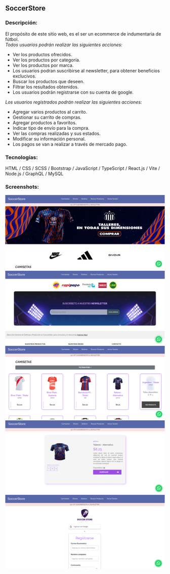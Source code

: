 ## SoccerStore 

### Descripción:

El propósito de este sitio web, es el ser un ecommerce de indumentaria de fútbol.  
_Todos usuarios podrán realizar las siguientes acciones:_

- Ver los productos ofrecidos.
- Ver los productos por categoría.
- Ver los productos por marca.
- Los usuarios podran suscribirse al newsletter, para obtener beneficios exclucivos.
- Buscar los productos que deseen.
- Filtrar los resultados obtenidos.
- Los usuarios podrán registrarse con su cuenta de google.

_Los usuarios registrados podrán realizar las siguientes acciones:_

- Agregar varios productos al carrito.
- Gestionar su carrito de compras.
- Agregar productos a favoritos.
- Indicar tipo de envío para la compra.
- Ver las compras realizadas y sus estados.
- Modificar su información personal.
- Los pagos se van a realizar a través de mercado pago.

### Tecnologías:

HTML / CSS / SCSS / Bootstrap / JavaScript / TypeScript / React.js / Vite / Node.js / GraphQL / MySQL

### Screenshots:

![alt text](https://github.com/MartinLaRosa27/SoccerStore/blob/main/resources/screenshots/screenshots1.png?raw=true)
![alt text](https://github.com/MartinLaRosa27/SoccerStore/blob/main/resources/screenshots/screenshots2.png?raw=true)
![alt text](https://github.com/MartinLaRosa27/SoccerStore/blob/main/resources/screenshots/screenshots3.png?raw=true)
![alt text](https://github.com/MartinLaRosa27/SoccerStore/blob/main/resources/screenshots/screenshots4.png?raw=true)
![alt text](https://github.com/MartinLaRosa27/SoccerStore/blob/main/resources/screenshots/screenshots5.png?raw=true)
